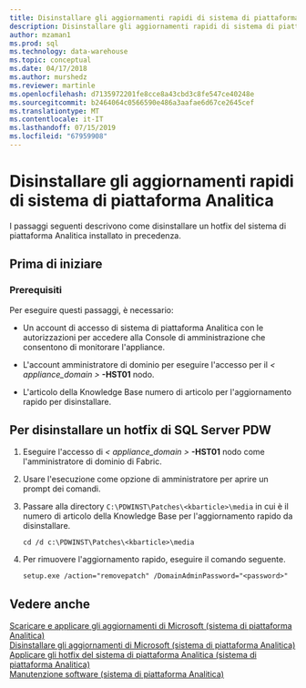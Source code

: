```yaml
---
title: Disinstallare gli aggiornamenti rapidi di sistema di piattaforma Analitica nel | Microsoft Docs
description: Disinstallare gli aggiornamenti rapidi di sistema di piattaforma Analitica.
author: mzaman1
ms.prod: sql
ms.technology: data-warehouse
ms.topic: conceptual
ms.date: 04/17/2018
ms.author: murshedz
ms.reviewer: martinle
ms.openlocfilehash: d7135972201fe8cce8a43cbd3c8fe547ce40248e
ms.sourcegitcommit: b2464064c0566590e486a3aafae6d67ce2645cef
ms.translationtype: MT
ms.contentlocale: it-IT
ms.lasthandoff: 07/15/2019
ms.locfileid: "67959908"
---
```

# <a name="uninstall-analytics-platform-system-hotfixes"></a>Disinstallare gli aggiornamenti rapidi di sistema di piattaforma Analitica 
I passaggi seguenti descrivono come disinstallare un hotfix del sistema di piattaforma Analitica installato in precedenza.  
  
## <a name="before-you-begin"></a>Prima di iniziare  
  
### <a name="prerequisites"></a>Prerequisiti  
Per eseguire questi passaggi, è necessario:  
  
-   Un account di accesso di sistema di piattaforma Analitica con le autorizzazioni per accedere alla Console di amministrazione che consentono di monitorare l'appliance.  
  
-   L'account amministratore di dominio per eseguire l'accesso per il <em>< appliance_domain ></em> **-HST01** nodo.  
  
-   L'articolo della Knowledge Base numero di articolo per l'aggiornamento rapido per disinstallare.  
  
## <a name="HowToUninstallPDW"></a>Per disinstallare un hotfix di SQL Server PDW  
  
1.  Eseguire l'accesso di <em>< appliance_domain ></em> **-HST01** nodo come l'amministratore di dominio di Fabric.  
  
2.  Usare l'esecuzione come opzione di amministratore per aprire un prompt dei comandi.  
  
3.  Passare alla directory `C:\PDWINST\Patches\<kbarticle>\media` in cui *<kbarticle>* è il numero di articolo della Knowledge Base per l'aggiornamento rapido da disinstallare.  
  
    ```  
    cd /d c:\PDWINST\Patches\<kbarticle>\media  
    ```  
  
4.  Per rimuovere l'aggiornamento rapido, eseguire il comando seguente.  
  
    ```  
    setup.exe /action="removepatch" /DomainAdminPassword="<password>"  
    ```  
  
## <a name="see-also"></a>Vedere anche  
[Scaricare e applicare gli aggiornamenti di Microsoft &#40;sistema di piattaforma Analitica&#41;](download-and-apply-microsoft-updates.md)  
[Disinstallare gli aggiornamenti di Microsoft &#40;sistema di piattaforma Analitica&#41;](uninstall-microsoft-updates.md)  
[Applicare gli hotfix del sistema di piattaforma Analitica &#40;sistema di piattaforma Analitica&#41;](apply-analytics-platform-system-hotfixes.md)  
[Manutenzione software &#40;sistema di piattaforma Analitica&#41;](software-servicing.md)  
  
